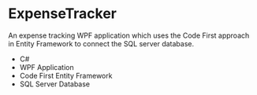 # ExpenseTracker

An expense tracking WPF application which uses the Code First approach in Entity Framework to connect the SQL server database.
-	C#
-	WPF Application
-	Code First Entity Framework
-	SQL Server Database
